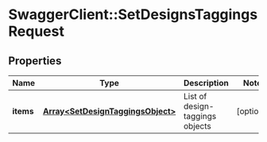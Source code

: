 # SwaggerClient::SetDesignsTaggingsRequest

## Properties
Name | Type | Description | Notes
------------ | ------------- | ------------- | -------------
**items** | [**Array&lt;SetDesignTaggingsObject&gt;**](SetDesignTaggingsObject.md) | List of design-taggings objects | [optional] 


